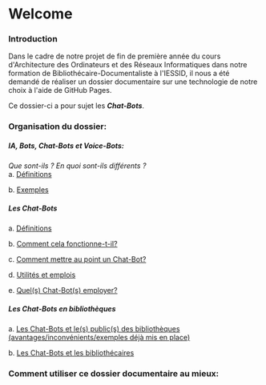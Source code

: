 <h1>Welcome</h1>

<h3>Introduction</h3>
Dans le cadre de notre projet de fin de première année du cours d'Architecture des Ordinateurs et des Réseaux Informatiques dans notre formation de Bibliothécaire-Documentaliste à l'IESSID, il nous a été demandé de réaliser un dossier documentaire sur une technologie de notre choix à l'aide de GitHub Pages.

Ce dossier-ci a pour sujet les <strong><em>Chat-Bots</em></strong>.

<h3>Organisation du dossier:</h3>

<h5>IA, Bots, Chat-Bots et Voice-Bots:</h5> <em>Que sont-ils ? En quoi sont-ils différents ?</em>
<br>
a. <a href="https://ahanot.github.io/AORI-Dossier_documentaire/1a-ia_bots_chat-bots_voice-bots-def.md">Définitions</a>

b. <a href="https://ahanot.github.io/AORI-Dossier_documentaire/1b-ia_bots_chat-bots_voice-bots-exemples.md">Exemples</a>

<h5>Les Chat-Bots</h5>

a.	<a href="https://ahanot.github.io/AORI-Dossier_documentaire/2a-les_chat-bots-def.md">Définitions</a>

b.	<a href="https://ahanot.github.io/AORI-Dossier_documentaire/2b-les_chat-bots-comment_ça_fonctionne?.md">Comment cela fonctionne-t-il?</a>

c.  <a href="https://ahanot.github.io/AORI-Dossier_documentaire/2c-les_chat-bots-comment_creer_chat-bots?.md">Comment mettre au point un Chat-Bot?</a>

d.	<a href="https://ahanot.github.io/AORI-Dossier_documentaire/2d-les_chat-bots-uti_emplois.md">Utilités et emplois</a>

e.  <a href="https://ahanot.github.io/AORI-Dossier_documentaire/2e-les_chat-bots-quel_employer?.md">Quel(s) Chat-Bot(s) employer?</a>

<h5>Les Chat-Bots en bibliothèques</h5>

a.	 <a href="https://ahanot.github.io/AORI-Dossier_documentaire/1a-ia_bots_chat-bots_voice-bots-def.md">Les Chat-Bots et le(s) public(s) des bibliothèques (avantages/inconvénients/exemples déjà mis en place)</a>

b.	 <a href="https://ahanot.github.io/AORI-Dossier_documentaire/1a-ia_bots_chat-bots_voice-bots-def.md">Les Chat-Bots et les bibliothécaires</a>

<h3>Comment utiliser ce dossier documentaire au mieux:</h3>

